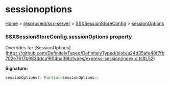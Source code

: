 # sessionoptions

[Home](https://github.com/spruceid/ssx/blob/main/documentation/reference/ssx-server/index.md) > [@spruceid/ssx-server](../) > [SSXSessionStoreConfig](./) > [sessionOptions](ssx-server.ssxsessionstoreconfig.sessionoptions.md)

### SSXSessionStoreConfig.sessionOptions property

Overrides for \[SessionOptions]\(https://github.com/DefinitelyTyped/DefinitelyTyped/blob/a24d35afe48f7fb702e7617b983ddca1904ba36b/types/express-session/index.d.ts#L52)

**Signature:**

```typescript
sessionOptions?: Partial<SessionOptions>;
```
